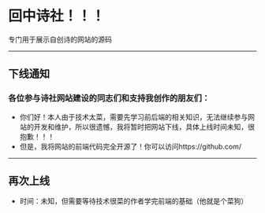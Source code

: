 # 回中诗社！！！

专门用于展示自创诗的网站的源码

---

## 下线通知

### 各位参与诗社网站建设的同志们和支持我创作的朋友们：

 - 你们好！本人由于技术太菜，需要先学习前后端的相关知识，无法继续参与网站的开发和维护，所以很遗憾，我将暂时把网站下线，具体上线时间未知，很抱歉！！！
 - 但是，我将网站的前端代码完全开源了！你可以访问https://github.com/

---

## 再次上线

 - 时间：未知，但需要等待技术很菜的作者学完前端的基础（他就是个菜狗）
